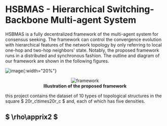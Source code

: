 # HSBMAS - Hierarchical Switching-Backbone Multi-agent System
HSBMAS is a fully decentralized framework of the multi-agent system for consensus seeking. The framework can control the convergence evolution with hierarchical features of the network topology by only referring to local one-hop and two-hop neighbors' state. Notably, the proposed framework runs in a distributed and synchronous fashion. The outline and diagram of our framework are shown in the following figures.

![image]( https://github.com/kyoran/HSBMAS/blob/main/example/diagram.gif ){:width="20%"}
<div align=center>
    <img src="https://github.com/kyoran/HSBMAS/blob/main/example/framework.png" 
        alt="framework"/><br>
    <b>Illustration of the proposed framework</b>
</div>


this project contains the dataset of 10 types of topological structures in the square $ 20r_c\times20r_c $ and, each of which has five densities.

## $ \rho\apprix2 $ 







